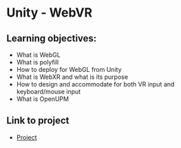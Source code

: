 # Unity - WebVR

## Learning objectives:

- What is WebGL
- What is polyfill
- How to deploy for WebGL from Unity
- What is WebXR and what is its purpose
- How to design and accommodate for both VR input and keyboard/mouse input
- What is OpenUPM

## Link to project

- [Project](https://hollaze.github.io/0x0E-unity-webvr.github.io)
